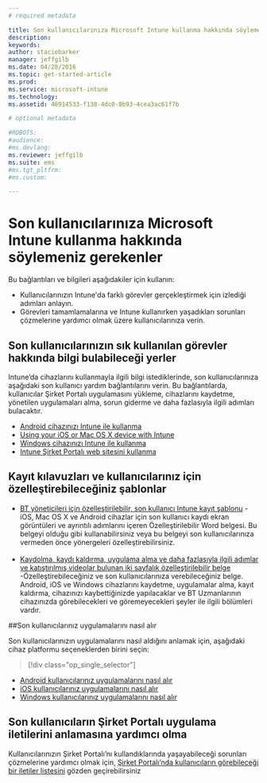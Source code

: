 ```yaml
---
# required metadata

title: Son kullanıcılarınıza Microsoft Intune kullanma hakkında söylemeniz gerekenler | Microsoft Intune
description:
keywords:
author: staciebarker
manager: jeffgilb
ms.date: 04/28/2016
ms.topic: get-started-article
ms.prod:
ms.service: microsoft-intune
ms.technology:
ms.assetid: 48914533-f138-4dc0-8b93-4cea3ac61f7b

# optional metadata

#ROBOTS:
#audience:
#ms.devlang:
ms.reviewer: jeffgilb
ms.suite: ems
#ms.tgt_pltfrm:
#ms.custom:

---
```




# Son kullanıcılarınıza Microsoft Intune kullanma hakkında söylemeniz gerekenler

Bu bağlantıları ve bilgileri aşağıdakiler için kullanın:

- Kullanıcılarınızın Intune'da farklı görevler gerçekleştirmek için izlediği adımları anlayın.
- Görevleri tamamlamalarına ve Intune kullanırken yaşadıkları sorunları çözmelerine yardımcı olmak üzere kullanıcılarınıza verin.


## Son kullanıcılarınızın sık kullanılan görevler hakkında bilgi bulabileceği yerler

Intune’da cihazlarını kullanmayla ilgili bilgi istediklerinde, son kullanıcılarınıza aşağıdaki son kullanıcı yardım bağlantılarını verin. Bu bağlantılarda, kullanıcılar Şirket Portalı uygulamasını yükleme, cihazlarını kaydetme, yönetilen uygulamaları alma, sorun giderme ve daha fazlasıyla ilgili adımları bulacaktır.

- [Android cihazınızı Intune ile kullanma](/Intune/EndUser/using-your-android-device-with-intune)
- [Using your iOS or Mac OS X device with Intune](/Intune/EndUser/using-your-ios-or-mac-os-x-device-with-intune)
- [Windows cihazınızı Intune ile kullanma](/Intune/EndUser/using-your-windows-device-with-intune)
- [Intune Şirket Portalı web sitesini kullanma](/Intune/EndUser/using-the-intune-company-portal-website)


## Kayıt kılavuzları ve kullanıcılarınız için özelleştirebileceğiniz şablonlar

- [BT yöneticileri için özelleştirilebilir, son kullanıcı Intune kayıt şablonu](https://gallery.technet.microsoft.com/End-user-Intune-enrollment-55dfd64a) - iOS, Mac OS X ve Android cihazlar için son kullanıcı kaydı ekran görüntüleri ve ayrıntılı adımlarını içeren Özelleştirilebilir Word belgesi. Bu belgeyi olduğu gibi kullanabilirsiniz veya bu belgeyi son kullanıcılarınıza vermeden önce yönergeleri özelleştirebilirsiniz.</br></br>
- [Kaydolma, kaydı kaldırma, uygulama alma ve daha fazlasıyla ilgili adımlar ve katıştırılmış videolar bulunan iki sayfalık özelleştirilebilir belge](https://gallery.technet.microsoft.com/Intune-End-User-Enrollment-3a0c9b0c#content) -Özelleştirebileceğiniz ve son kullanıcılarınıza verebileceğiniz belge. Android, iOS ve Windows cihazlarını kaydetme, uygulamalar alma, kayıt kaldırma, cihazınızı kaybettiğinizde yapılacaklar ve BT Uzmanlarının cihazınızda görebilecekleri ve göremeyecekleri şeyler ile ilgili bölümleri vardır.

##Son kullanıcılarınız uygulamalarını nasıl alır

Son kullanıcılarınızın uygulamalarını nasıl aldığını anlamak için, aşağıdaki cihaz platformu seçeneklerden birini seçin:

> [!div class="op_single_selector"]
- [Android kullanıcılarınız uygulamalarını nasıl alır](how-your-android-users-get-their-apps.md)
- [iOS kullanıcılarınız uygulamalarını nasıl alır](how-your-ios-users-get-their-apps.md)
- [Windows kullanıcılarınız uygulamalarını nasıl alır](how-your-windows-users-get-their-apps.md)

## Son kullanıcıların Şirket Portalı uygulama iletilerini anlamasına yardımcı olma

Kullanıcılarınızın Şirket Portalı’nı kullandıklarında yaşayabileceği sorunları çözmelerine yardımcı olmak için, [Şirket Portalı’nda kullanıcıların görebileceği bir iletiler listesini](/Intune/Plan-Design/help-end-users-understand-company-portal-app-messages) gözden geçirebilirsiniz


<!--HONumber=May16_HO2-->


